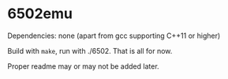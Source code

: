 # 6502emu

Dependencies: none (apart from gcc supporting C++11 or higher)

Build with ```make```, run with ./6502. That is all for now.

Proper readme may or may not be added later.

